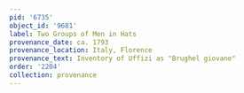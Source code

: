 ```yaml
---
pid: '6735'
object_id: '9681'
label: Two Groups of Men in Hats
provenance_date: ca. 1793
provenance_location: Italy, Florence
provenance_text: Inventory of Uffizi as "Brughel giovane"
order: '2204'
collection: provenance
---
```

